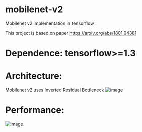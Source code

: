 # mobilenet-v2
Mobilenet v2 implementation in tensorflow

This project is based on paper https://arxiv.org/abs/1801.04381

# Dependence: tensorflow>=1.3

# Architecture: 
Mobilenet v2 uses Inverted Residual Bottleneck
![image](https://github.com/shenduliandan/mobilenet-v2/blob/master/figures/1.png)

# Performance:
![image](https://github.com/shenduliandan/mobilenet-v2/blob/master/figures/2.png)
